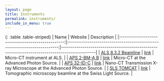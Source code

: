 ```yaml
---
layout: page
title: Instruments
permalink: instruments/
include_in_menu: true
---
```


{: .table .table-striped}
|                   Name                            |                        Website                                            | Description                                                                                   |
|:-------------------------------------------------:|:-------------------------------------------------------------------------:|-----------------------------------------------------------------------------------------------|
|     [ALS 8.3.2 Beamline](/instruments/als832/)    |    [link](http://microct.lbl.gov/)                                        | Micro-CT instrument at ALS.                                                                   |
|     [APS 2-BM-A,B](/instruments/aps2bm/)          |    [link](https://www1.aps.anl.gov/imaging/beamlines/2-bm-a-b/)           | Micro-CT at the Advanced Photon Source.                                                       |
|     [APS 32-ID-C](/instruments/aps32id/)          |    [link](https://confluence.aps.anl.gov/display/TXM/TXM+at+32-ID+Home)   | Nano-CT Transmission X-ray Microscope at the Advanced Photon Source.                      |
|     [SLS TOMCAT](/instruments/tomcat/)            |    [link](https://www.psi.ch/sls/tomcat/)                                 | Tomographic microscopy beamline at the Swiss Light Source.                                    |


